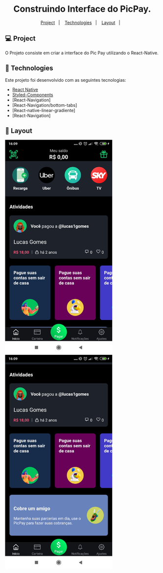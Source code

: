 
<h1 align="center">
    Construindo Interface do PicPay.
</h1>

<p align="center">
  <a href="#-project">Project</a>&nbsp;&nbsp;&nbsp;|&nbsp;&nbsp;&nbsp;
  <a href="#rocket-Technologies">Technologies</a>&nbsp;&nbsp;&nbsp;|&nbsp;&nbsp;&nbsp;
  <a href="#-layout">Layout</a>&nbsp;&nbsp;&nbsp;|&nbsp;&nbsp;&nbsp;
</p>

## 💻 Project

O Projeto consiste em criar a interface do Pic Pay utilizando o React-Native.


## :rocket: Technologies

Este projeto foi desenvolvido com as seguintes tecnologias:
  - [React Native](https://facebook.github.io/react-native/)
  - [Styled-Components](https://styled-components.com/)
  - [React-Navigation]
  - [React-Navigation/bottom-tabs]
  - [React-native-linear-gradiente]
  - [React-Navigation]
  
## 🔖 Layout

<div style={display: 'flex'; flex-direction: 'column' ;}>
  <img alt="BeTheHero" title="#BeTheHero" src="https://github.com/lucasgomescosta/PicPayClone/blob/master/Img/inicio1.jpg" width="350px" />
  <img style={margin-left: 10px } alt="BeTheHero" title="#BeTheHero" src="https://github.com/lucasgomescosta/PicPayClone/blob/master/Img/inicio2.jpg" width="350px" />
</div>
